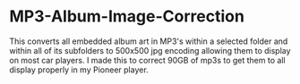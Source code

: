 # MP3-Album-Image-Correction
This converts all embedded album art in MP3's within a selected folder and within all of its subfolders to 500x500 jpg encoding allowing them to display on most car players.   I made this to correct 90GB of mp3s to get them to all display properly in my Pioneer player.
